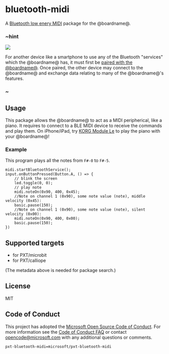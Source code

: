 # bluetooth-midi

A [Bluetooth low enery MIDI](https://www.midi.org/specifications/item/bluetooth-le-midi) package for the @boardname@.

### ~hint
![](/static/bluetooth/Bluetooth_SIG.png)

For another device like a smartphone to use any of the Bluetooth "services" which the @boardname@ has, it must first be [paired with the @boardname@](/reference/bluetooth/bluetooth-pairing). Once paired, the other device may connect to the @boardname@ and exchange data relating to many of the @boardname@'s features.

### ~

## Usage

This package allows the @boardname@ to act as a MIDI peripherical, like a piano. It requires to connect to a BLE MIDI device to receive the commands and play them. On iPhone/iPad, try [KORG Module Le](https://itunes.apple.com/us/app/korg-module-le/id1048875111) to play the piano with your @boardname@!

### Example

This program plays all the notes from ``F#-0`` to ``F#-5``.

```
midi.startBluetoothService();
input.onButtonPressed(Button.A, () => {
    // blink the screen
    led.toggle(0, 0);
    // play note
    midi.noteOn(0x90, 400, 0x45);
    //Note on channel 1 (0x90), some note value (note), middle velocity (0x45):
    basic.pause(150);
    //Note on channel 1 (0x90), some note value (note), silent velocity (0x00):
    midi.noteOn(0x90, 400, 0x00);
    basic.pause(150);
})
```

## Supported targets

* for PXT/microbit
* for PXT/calliope

(The metadata above is needed for package search.)

## License

MIT

## Code of Conduct

This project has adopted the [Microsoft Open Source Code of Conduct](https://opensource.microsoft.com/codeofconduct/). For more information see the [Code of Conduct FAQ](https://opensource.microsoft.com/codeofconduct/faq/) or contact [opencode@microsoft.com](mailto:opencode@microsoft.com) with any additional questions or comments.

```package
pxt-bluetooth-midi=microsoft/pxt-bluetooth-midi
```